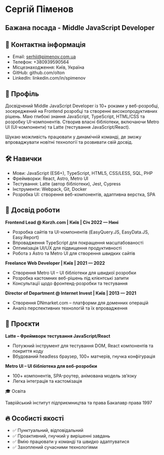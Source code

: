 # Сергій Піменов
## Бажана посада - Middle JavaScript Developer

## 📩 Контактна інформація

- Email: serhii@pimenov.com.ua
- Телефон: +380939590564
- Місцезнаходження: Київ, Україна
- GitHub: github.com/olton
- LinkedIn: linkedin.com/in/spimenov

## 🎯 Профіль

Досвідчений Middle JavaScript Developer із 10+ роками у веб-розробці, зосереджений на Frontend розробці та створенні високопродуктивних рішень.
Маю глибокі знання JavaScript, TypeScript, HTML/CSS та розробку UI-компонентів.
Створив власні бібліотеки, включаючи Metro UI (UI-компоненти) та Latte (тестування JavaScript/React).

Шукаю можливість працювати у динамічній команді, де зможу впроваджувати новітні технології та розвивати свій досвід.

## 🛠️ Навички

- Мови: JavaScript (ES6+), TypeScript, HTML5, CSS/LESS, SQL, PHP
- Фреймворки: React, Astro, Metro UI
- Тестування: Latte (автор бібліотеки), Jest, Cypress
- Інструменти: Webpack, Git, Docker
- Розробка UI: створення веб-компонентів, адаптивна верстка, SPA

## 💼 Досвід роботи

**Frontend Lead @ Korzh.com | Київ | Січ 2022 — Нині**
- Розробка сайтів та UI-компонентів (EasyQuery.JS, EasyData.JS, Easy.Report)
- Впровадження TypeScript для покращення масштабованості
- Оптимізація UI/UX для підвищення продуктивності
- Робота з Astro та Metro UI для створення швидких сайтів

**Freelance Web Developer | Київ | 2021 — 2022**
- Створення Metro UI – UI бібліотеки для швидкої розробки
- Розробка кастомних веб-рішень під клієнтські запити
- Консультації щодо фронтенд-розробки та тестування

**Director of Department @ Internet Invest | Київ | 2013 — 2021**
- Створення DNmarket.com – платформи для доменних операцій
- Аналіз перспективних технологій та їх впровадження

## 🚀 Проєкти

**Latte – Фреймворк тестування JavaScript/React**

- Потужний інструмент для тестування DOM, React компонентів та покриття коду
- Вбудований headless браузер, 100+ матчерів, гнучка конфігурація

**Metro UI – UI бібліотека для веб-розробки**
- 100+ компонентів, SPA-роутер, анімована модель зв’язку
- Легка інтеграція та кастомізація

🎓 Освіта

Таврійський інститут підприємництва та права  Бакалавр права  1997

## 🔥 Особисті якості

- ✅ Пунктуальний, відповідальний
- ✅ Проактивний, гнучкий у вирішенні завдань
- ✅ Вмію працювати у команді та швидко адаптуватися
- ✅ Захоплений сучасними технологіями


